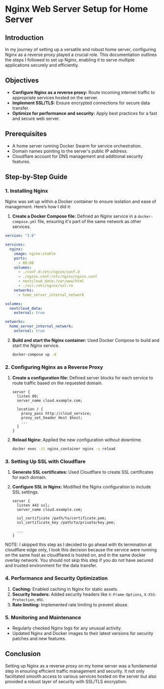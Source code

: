 # Nginx Web Server Setup for Home Server

## Introduction

In my journey of setting up a versatile and robust home server, configuring Nginx as a reverse proxy played a crucial role. This documentation outlines the steps I followed to set up Nginx, enabling it to serve multiple applications securely and efficiently.

## Objectives

- **Configure Nginx as a reverse proxy:** Route incoming internet traffic to appropriate services hosted on the server.
- **Implement SSL/TLS:** Ensure encrypted connections for secure data transfer.
- **Optimize for performance and security:** Apply best practices for a fast and secure web server.

## Prerequisites

- A home server running Docker Swarm for service orchestration.
- Domain names pointing to the server's public IP address.
- Cloudflare account for DNS management and additional security features.

## Step-by-Step Guide

### 1. Installing Nginx

Nginx was set up within a Docker container to ensure isolation and ease of management. Here’s how I did it:

1. **Create a Docker Compose file:** Defined an Nginx service in a `docker-compose.yml` file, ensuring it's part of the same network as other services.

```yaml
version: "3.8"

services:
  nginx:
    image: nginx:stable
    ports:
      - 80:80
    volumes:
      - ./conf.d:/etc/nginx/conf.d
      - ./nginx.conf:/etc/nginx/nginx.conf
      - nextcloud_data:/var/www/html
      - ./ssl:/etc/nginx/ssl:ro
    networks:
      - home_server_internal_network

volumes:
  nextcloud_data:
    external: true

networks:
  home_server_internal_network:
    external: true
```

2. **Build and start the Nginx container:** Used Docker Compose to build and start the Nginx service.

   ```bash
   docker-compose up -d
   ```

### 2. Configuring Nginx as a Reverse Proxy

1. **Create a configuration file:** Defined server blocks for each service to route traffic based on the requested domain.

   ```nginx
   server {
     listen 80;
     server_name cloud.example.com;

     location / {
       proxy_pass http://cloud_service;
       proxy_set_header Host $host;
       ...
     }
   }
   ```

2. **Reload Nginx:** Applied the new configuration without downtime.

   ```bash
   docker exec -it nginx_container nginx -s reload
   ```

### 3. Setting Up SSL with Cloudflare

1. **Generate SSL certificates:** Used Cloudflare to create SSL certificates for each domain.

2. **Configure SSL in Nginx:** Modified the Nginx configuration to include SSL settings.

   ```nginx
   server {
     listen 443 ssl;
     server_name cloud.example.com;

     ssl_certificate /path/to/certificate.pem;
     ssl_certificate_key /path/to/private/key.pem;

     ...
   }
   ```

NOTE: I skipped this step as I decided to go ahead with tls termination at cloudflare edge only, I took this decision because the service were running on the same host as cloudflared is hosted on, and in the same docker overlay network. You should not skip this step if you do not have secured and trusted environment for the data transfer.

### 4. Performance and Security Optimization

1. **Caching:** Enabled caching in Nginx for static assets.
2. **Security headers:** Added security headers like `X-Frame-Options`, `X-XSS-Protection`, etc.
3. **Rate limiting:** Implemented rate limiting to prevent abuse.

### 5. Monitoring and Maintenance

- Regularly checked Nginx logs for any unusual activity.
- Updated Nginx and Docker images to their latest versions for security patches and new features.

## Conclusion

Setting up Nginx as a reverse proxy on my home server was a fundamental step in ensuring efficient traffic management and security. It not only facilitated smooth access to various services hosted on the server but also provided a robust layer of security with SSL/TLS encryption.
